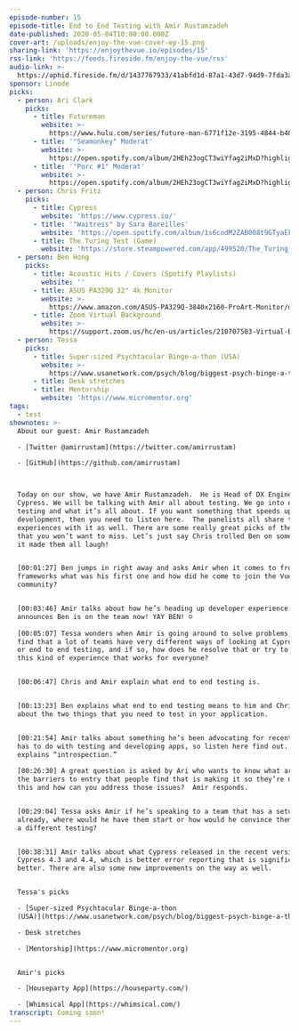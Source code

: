 ```yaml
---
episode-number: 15
episode-title: End to End Testing with Amir Rustamzadeh
date-published: 2020-05-04T10:00:00.000Z
cover-art: /uploads/enjoy-the-vue-cover-ep-15.png
sharing-link: 'https://enjoythevue.io/episodes/15'
rss-link: 'https://feeds.fireside.fm/enjoy-the-vue/rss'
audio-link: >-
  https://aphid.fireside.fm/d/1437767933/41abfd1d-87a1-43d7-94d9-7fda3a5120e1/68adfe24-ec8e-4ccf-ab1a-5e268bcf6239.mp3
sponsor: Linode
picks:
  - person: Ari Clark
    picks:
      - title: Futureman
        website: >-
          https://www.hulu.com/series/future-man-6771f12e-3195-4844-b489-f21732aa789b?&cmp=8762&utm_source=google&utm_medium=SEM&utm_campaign=CM_SEM_FutureMan%20_Launch_Q4_2017&utm_term=future%20man%20hulu&ds_rl=1251123&gclid=CjwKCAjwv4_1BRAhEiwAtMDLso6cGBTOq16_q_6HQYWvI5Y5XjdEJqJunSdUq-NqD-yFirZ69WziQxoCPf8QAvD_BwE&gclsrc=aw.ds
      - title: '"Seamonkey" Moderat'
        website: >-
          https://open.spotify.com/album/2HEh23ogCT3wiYfag2iMxD?highlight=spotify:track:7yQYuDWHOcEwngp2cYmQkC
      - title: '"Porc #1" Moderat'
        website: >-
          https://open.spotify.com/album/2HEh23ogCT3wiYfag2iMxD?highlight=spotify:track:7yQYuDWHOcEwngp2cYmQkC
  - person: Chris Fritz
    picks:
      - title: Cypress
        website: 'https://www.cypress.io/'
      - title: '"Waitress" by Sara Bareilles'
        website: 'https://open.spotify.com/album/1s6codM2ZAB008t9GTyaEk'
      - title: The Turing Test (Game)
        website: 'https://store.steampowered.com/app/499520/The_Turing_Test/'
  - person: Ben Hong
    picks:
      - title: Acoustic Hits / Covers (Spotify Playlists)
        website: ''
      - title: ASUS PA329Q 32" 4k Monitor
        website: >-
          https://www.amazon.com/ASUS-PA329Q-3840x2160-ProArt-Monitor/dp/B01F6D1ITM
      - title: Zoom Virtual Background
        website: >-
          https://support.zoom.us/hc/en-us/articles/210707503-Virtual-Background?mobile_site=true
  - person: Tessa
    picks:
      - title: Super-sized Psychtacular Binge-a-thon (USA)
        website: >-
          https://www.usanetwork.com/psych/blog/biggest-psych-binge-a-thon-ever-coming-this-april
      - title: Desk stretches
      - title: Mentorship
        website: 'https://www.micromentor.org'
tags:
  - test
shownotes: >-
  About our guest: Amir Rustamzadeh

  - [Twitter @amirrustam](https://twitter.com/amirrustam)

  - [GitHub](https://github.com/amirrustam)



  Today on our show, we have Amir Rustamzadeh.  He is Head of DX Engineering at
  Cypress. We will be talking with Amir all about testing. We go into end to end
  testing and what it’s all about. If you want something that speeds up your
  development, then you need to listen here.  The panelists all share their
  experiences with it as well. There are some really great picks of the week
  that you won’t want to miss. Let’s just say Chris trolled Ben on something and
  it made them all laugh! 


  [00:01:27] Ben jumps in right away and asks Amir when it comes to front end
  frameworks what was his first one and how did he come to join the Vue
  community?


  [00:03:46] Amir talks about how he’s heading up developer experience.  He
  announces Ben is on the team now! YAY BEN! ☺
   
  [00:05:07] Tessa wonders when Amir is going around to solve problems, does he
  find that a lot of teams have very different ways of looking at Cypress usage
  or end to end testing, and if so, how does he resolve that or try to work on
  this kind of experience that works for everyone?  


  [00:06:47] Chris and Amir explain what end to end testing is.  


  [00:13:23] Ben explains what end to end testing means to him and Chris talks
  about the two things that you need to test in your application. 


  [00:21:54] Amir talks about something he’s been advocating for recently that
  has to do with testing and developing apps, so listen here find out. He also
  explains “introspection.”
   
  [00:26:30] A great question is asked by Ari who wants to know what are some of
  the barriers to entry that people find that is making it so they’re not doing
  this and how can you address those issues?  Amir responds.  


  [00:29:04] Tessa asks Amir if he’s speaking to a team that has a setup
  already, where would he have them start or how would he convince them to adopt
  a different testing? 


  [00:38:31] Amir talks about what Cypress released in the recent version of
  Cypress 4.3 and 4.4, which is better error reporting that is significantly
  better. There are also some new improvements on the way as well. 


  Tessa's picks

  - [Super-sized Psychtacular Binge-a-thon
  (USA)](https://www.usanetwork.com/psych/blog/biggest-psych-binge-a-thon-ever-coming-this-april)

  - Desk stretches

  - [Mentorship](https://www.micromentor.org)


  Amir's picks

  - [Houseparty App](https://houseparty.com/)

  - [Whimsical App](https://whimsical.com/)
transcript: Coming soon!
---
```

